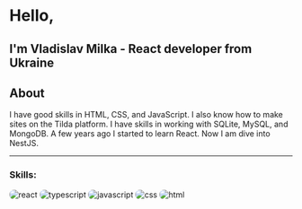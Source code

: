 <style> img {border-radius: 8px}</style>

# Hello,

## I'm Vladislav Milka - React developer from Ukraine

<h2>About</h2>

I have good skills in HTML, CSS, and JavaScript. I also know how to make sites on the Tilda platform. I have skills in working with SQLite, MySQL, and MongoDB. A few years ago I started to learn React. Now I am dive into NestJS.

---

<h3> Skills: </h3>

![react](https://img.shields.io/badge/React-20232A?style=for-the-badge&logo=react&logoColor=61DAFB)
![typescript](https://img.shields.io/badge/TypeScript-007ACC?style=for-the-badge&logo=typescript&logoColor=white)
![javascript](https://img.shields.io/badge/javaScript-323330?style=for-the-badge&logo=javascript&logoColor=F7DF1E)
![css](https://img.shields.io/badge/HTML5-E34F26?style=for-the-badge&logo=html5&logoColor=white)
![html](https://img.shields.io/badge/CSS3-1572B6?style=for-the-badge&logo=css3&logoColor=white)
